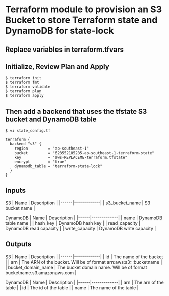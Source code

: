 # Terraform module to provision an S3 Bucket to store Terraform state and DynamoDB for state-lock

## Replace variables in terraform.tfvars

## Initialize, Review Plan and Apply
```
$ terraform init
$ terraform fmt
$ terraform validate
$ terraform plan
$ terraform apply
```

## Then add a backend that uses the tfstate S3 bucket and DynamoDB table
```
$ vi state_config.tf
```
```
terraform {
  backend "s3" {
    region         = "ap-southeast-1"
    bucket         = "623552185285-ap-southeast-1-terraform-state"
    key            = "aws-REPLACEME-terraform.tfstate"
    encrypt        = "true"
    dynamodb_table = "terraform-state-lock"
  }
}
```

## Inputs
S3
| Name | Description |
|------|-------------|
| s3_bucket_name | S3 bucket name |
 
DynamoDB
| Name | Description |
|------|-------------|
| name | DynamoDB table name |
| hash_key | DynamoDB hash key |
| read_capacity | DynamoDB read capacity |
| write_capacity | DynamoDB write capacity |

## Outputs
S3
| Name | Description |
|------|-------------|
| id | The name of the bucket |
| arn | The ARN of the bucket. Will be of format arn:aws:s3:::bucketname |
| bucket_domain_name | The bucket domain name. Will be of format bucketname.s3.amazonaws.com |

DynamoDB
| Name | Description |
|------|-------------|
| arn | The arn of the table |
| id | The id of the table |
| name | The name of the table |
